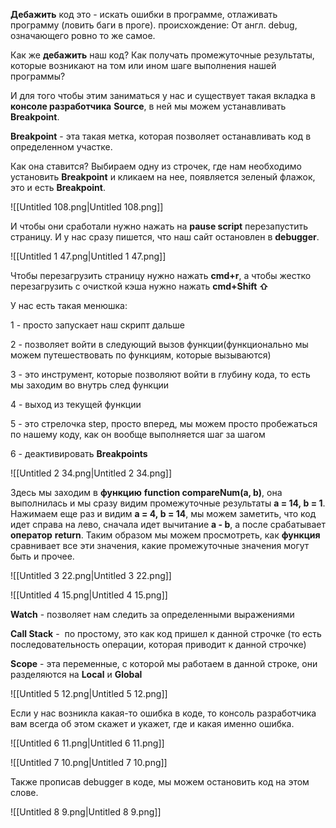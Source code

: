   

**Дебажить** код это - искать ошибки в программе, отлаживать программу (ловить баги в проге). происхождение: От англ. debug, означающего ровно то же самое.

Как же **дебажить** наш код? Как получать промежуточные результаты, которые возникают на том или ином шаге выполнения нашей программы?

И для того чтобы этим заниматься у нас и существует такая вкладка в **консоле разработчика** **Source**, в ней мы можем устанавливать **Breakpoint**.

**Breakpoint** - эта такая метка, которая позволяет останавливать код в определенном участке.

Как она ставится? Выбираем одну из строчек, где нам необходимо установить **Breakpoint** и кликаем на нее, появляется зеленый флажок, это и есть **Breakpoint**.

![[Untitled 108.png|Untitled 108.png]]

  

И чтобы они сработали нужно нажать на **pause script** перезапустить страницу. И у нас сразу пишется, что наш сайт остановлен в **debugger**.

![[Untitled 1 47.png|Untitled 1 47.png]]

Чтобы перезагрузить страницу нужно нажать **cmd+r**, а чтобы жестко перезагрузить с очисткой кэша нужно нажать **cmd+Shift ⇧**

  

У нас есть такая менюшка:

1 - просто запускает наш скрипт дальше

2 - позволяет войти в следующий вызов функции(функционально мы можем путешествовать по функциям, которые вызываются)

3 - это инструмент, которые позволяют войти в глубину кода, то есть мы заходим во внутрь след функции

4 - выход из текущей функции

5 - это стрелочка step, просто вперед, мы можем просто пробежаться по нашему коду, как он вообще выполняется шаг за шагом

6 - деактивировать **Breakpoints**

![[Untitled 2 34.png|Untitled 2 34.png]]

Здесь мы заходим в **функцию** **function compareNum(a, b)**, она выполнилась и мы сразу видим промежуточные результаты **a = 14, b = 1**. Нажимаем еще раз и видим **a = 4, b = 14**, мы можем заметить, что код идет справа на лево, сначала идет вычитание **a - b**, а после срабатывает **оператор** **return**. Таким образом мы можем просмотреть, как **функция** сравнивает все эти значения, какие промежуточные значения могут быть и прочее.

![[Untitled 3 22.png|Untitled 3 22.png]]

![[Untitled 4 15.png|Untitled 4 15.png]]

  

**Watch** - позволяет нам следить за определенными выражениями

**Call Stack** -  по простому, это как код пришел к данной строчке (то есть последовательность операции, которая приводит к данной строчке)

**Scope** - эта переменные, с которой мы работаем в данной строке, они разделяются на **Local** и **Global**

![[Untitled 5 12.png|Untitled 5 12.png]]

Если у нас возникла какая-то ошибка в коде, то консоль разработчика вам всегда об этом скажет и укажет, где и какая именно ошибка.

![[Untitled 6 11.png|Untitled 6 11.png]]

![[Untitled 7 10.png|Untitled 7 10.png]]

  

Также прописав debugger в коде, мы можем остановить код на этом слове.

![[Untitled 8 9.png|Untitled 8 9.png]]